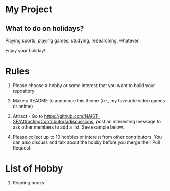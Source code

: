 # My Project
## What to do on holidays?

Playing sports, playing games, studying, researching, whatever.

Enjoy your holiday!

# Rules
1. Please choose a hobby or some interest that you want to build your repository

2. Make a README to announce this theme (i.e., my favourite video games or anime)

3. Attract - Go to https://github.com/NAIST-SE/AttractingContributors/discussions, post an interesting message to ask other members to add a list. See example below.
4. Please collect up to 10 hobbies or interest from other contributors. You can also discuss and talk about the hobby before you merge their Pull Request.

# List of Hobby
1. Reading books